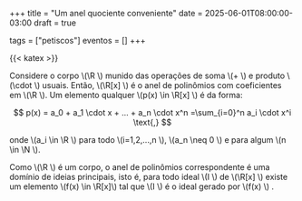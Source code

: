 +++
title = "Um anel quociente conveniente"
date = 2025-06-01T08:00:00-03:00
draft = true

tags = ["petiscos"]
eventos = []
+++

{{< katex >}}

Considere o corpo \\(\R \\) munido das operações de soma \\(+ \\) e produto \\(\cdot \\) usuais. Então, \\(\R[x] \\) é o anel de polinômios com coeficientes em \\(\R \\). Um elemento qualquer \\(p(x) \in \R[x] \\) é da forma:

$$
p(x) = a_0 + a_1 \cdot x + ... + a_n \cdot x^n =\sum_{i=0}^n a_i \cdot x^i \text{,}
$$

onde \\(a_i \in \R \\) para todo \\(i=1,2,...,n \\), \\(a_n \neq 0 \\) e para algum \\(n \in \N \\).

Como \\(\R \\) é um corpo, o anel de polinômios correspondente é uma domínio de ideias principais, isto é, para todo ideal \\(I \\) de \\(\R[x] \\) existe um elemento \\(f(x) \in \R[x]\\) tal que \\(I \\) é o ideal gerado por \\(f(x) \\) .
